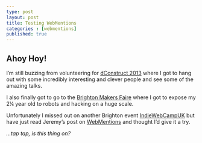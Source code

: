 ```yaml
---
type: post
layout: post
title: Testing WebMentions
categories : [webmentions]
published: true
---
```


## Ahoy Hoy!

I’m still buzzing from volunteering for [dConstruct 2013](http://2013.dconstruct.org/) where I got to hang out with some incredibly interesting and clever people and see some of the amazing talks.

I also finally got to go to the [Brighton Makers Faire](http://www.makerfairebrighton.com/) where I got to expose my 2¼ year old to robots and hacking on a huge scale.

Unfortunately I missed out on another Brighton event [IndieWebCampUK](http://indiewebcamp.com/2013/UK) but have just read Jeremy’s post on [WebMentions](http://adactio.com/journal/6469/) and thought I’d give it a try.

*…tap tap, is this thing on?*